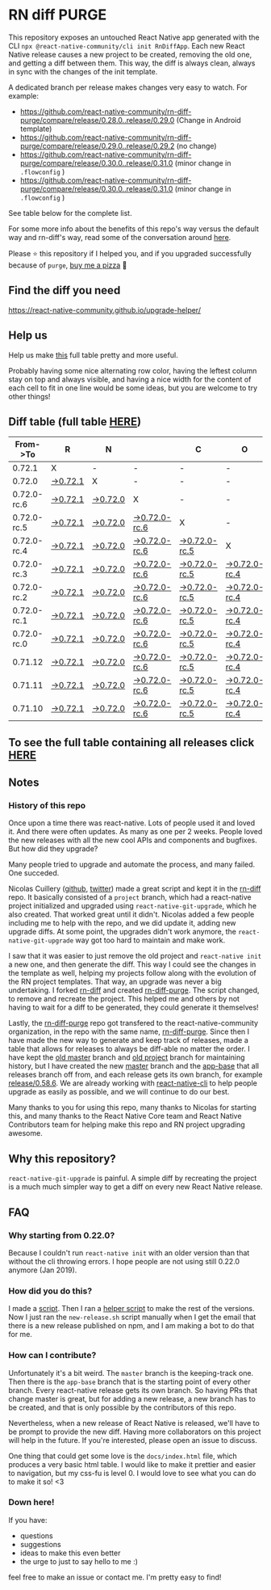 # RN diff PURGE

This repository exposes an untouched React Native app generated with the CLI
`npx @react-native-community/cli init RnDiffApp`. Each new React Native release causes a new project to be created, removing the old one, and getting a diff between them. This way, the diff is always clean, always in sync with the changes of the init template.

A dedicated branch per release makes changes very easy
to watch. For example:

* https://github.com/react-native-community/rn-diff-purge/compare/release/0.28.0..release/0.29.0
(Change in Android template)
* https://github.com/react-native-community/rn-diff-purge/compare/release/0.29.0..release/0.29.2
(no change)
* https://github.com/react-native-community/rn-diff-purge/compare/release/0.30.0..release/0.31.0
(minor change in `.flowconfig` )
* https://github.com/react-native-community/rn-diff-purge/compare/release/0.30.0..release/0.31.0
(minor change in `.flowconfig` )

See table below for the complete list.

For some more info about the benefits of this repo's way versus the default way and rn-diff's way, read some of the conversation around [here](https://github.com/react-native-community/discussions-and-proposals/issues/68#issuecomment-452227478).

Please :star: this repository if I helped you, and if you upgraded successfully because of `purge`, [buy me a pizza](https://www.buymeacoffee.com/pvinis) :pizza:

## Find the diff you need
https://react-native-community.github.io/upgrade-helper/

## Help us
Help us make [this](https://react-native-community.github.io/rn-diff-purge) full table pretty and more useful.

Probably having some nice alternating row color, having the leftest column stay on top and always visible, and having a nice width for the content of each cell to fit in one line would be some ideas, but you are welcome to try other things!

## Diff table (full table [HERE](https://react-native-community.github.io/rn-diff-purge/))

| From->To    | R                                                                                                               | N                                                                                                               |                                                                                                                           | C                                                                                                                         | O                                                                                                                         | R                                                                                                                         | E                                                                                                                         |                                                                                                                           | T                                                                                                                     | E                                                                                                             | A                                                                                                             | M |
| ----------- | --------------------------------------------------------------------------------------------------------------- | --------------------------------------------------------------------------------------------------------------- | ------------------------------------------------------------------------------------------------------------------------- | ------------------------------------------------------------------------------------------------------------------------- | ------------------------------------------------------------------------------------------------------------------------- | ------------------------------------------------------------------------------------------------------------------------- | ------------------------------------------------------------------------------------------------------------------------- | ------------------------------------------------------------------------------------------------------------------------- | --------------------------------------------------------------------------------------------------------------------- | ------------------------------------------------------------------------------------------------------------- | ------------------------------------------------------------------------------------------------------------- | - |
| 0.72.1      | X                                                                                                               | -                                                                                                               | -                                                                                                                         | -                                                                                                                         | -                                                                                                                         | -                                                                                                                         | -                                                                                                                         | -                                                                                                                         | -                                                                                                                     | -                                                                                                             | -                                                                                                             | - |
| 0.72.0      | [->0.72.1](https://github.com/react-native-community/rn-diff-purge/compare/release/0.72.0..release/0.72.1)      | X                                                                                                               | -                                                                                                                         | -                                                                                                                         | -                                                                                                                         | -                                                                                                                         | -                                                                                                                         | -                                                                                                                         | -                                                                                                                     | -                                                                                                             | -                                                                                                             | - |
| 0.72.0-rc.6 | [->0.72.1](https://github.com/react-native-community/rn-diff-purge/compare/release/0.72.0-rc.6..release/0.72.1) | [->0.72.0](https://github.com/react-native-community/rn-diff-purge/compare/release/0.72.0-rc.6..release/0.72.0) | X                                                                                                                         | -                                                                                                                         | -                                                                                                                         | -                                                                                                                         | -                                                                                                                         | -                                                                                                                         | -                                                                                                                     | -                                                                                                             | -                                                                                                             | - |
| 0.72.0-rc.5 | [->0.72.1](https://github.com/react-native-community/rn-diff-purge/compare/release/0.72.0-rc.5..release/0.72.1) | [->0.72.0](https://github.com/react-native-community/rn-diff-purge/compare/release/0.72.0-rc.5..release/0.72.0) | [->0.72.0-rc.6](https://github.com/react-native-community/rn-diff-purge/compare/release/0.72.0-rc.5..release/0.72.0-rc.6) | X                                                                                                                         | -                                                                                                                         | -                                                                                                                         | -                                                                                                                         | -                                                                                                                         | -                                                                                                                     | -                                                                                                             | -                                                                                                             | - |
| 0.72.0-rc.4 | [->0.72.1](https://github.com/react-native-community/rn-diff-purge/compare/release/0.72.0-rc.4..release/0.72.1) | [->0.72.0](https://github.com/react-native-community/rn-diff-purge/compare/release/0.72.0-rc.4..release/0.72.0) | [->0.72.0-rc.6](https://github.com/react-native-community/rn-diff-purge/compare/release/0.72.0-rc.4..release/0.72.0-rc.6) | [->0.72.0-rc.5](https://github.com/react-native-community/rn-diff-purge/compare/release/0.72.0-rc.4..release/0.72.0-rc.5) | X                                                                                                                         | -                                                                                                                         | -                                                                                                                         | -                                                                                                                         | -                                                                                                                     | -                                                                                                             | -                                                                                                             | - |
| 0.72.0-rc.3 | [->0.72.1](https://github.com/react-native-community/rn-diff-purge/compare/release/0.72.0-rc.3..release/0.72.1) | [->0.72.0](https://github.com/react-native-community/rn-diff-purge/compare/release/0.72.0-rc.3..release/0.72.0) | [->0.72.0-rc.6](https://github.com/react-native-community/rn-diff-purge/compare/release/0.72.0-rc.3..release/0.72.0-rc.6) | [->0.72.0-rc.5](https://github.com/react-native-community/rn-diff-purge/compare/release/0.72.0-rc.3..release/0.72.0-rc.5) | [->0.72.0-rc.4](https://github.com/react-native-community/rn-diff-purge/compare/release/0.72.0-rc.3..release/0.72.0-rc.4) | X                                                                                                                         | -                                                                                                                         | -                                                                                                                         | -                                                                                                                     | -                                                                                                             | -                                                                                                             | - |
| 0.72.0-rc.2 | [->0.72.1](https://github.com/react-native-community/rn-diff-purge/compare/release/0.72.0-rc.2..release/0.72.1) | [->0.72.0](https://github.com/react-native-community/rn-diff-purge/compare/release/0.72.0-rc.2..release/0.72.0) | [->0.72.0-rc.6](https://github.com/react-native-community/rn-diff-purge/compare/release/0.72.0-rc.2..release/0.72.0-rc.6) | [->0.72.0-rc.5](https://github.com/react-native-community/rn-diff-purge/compare/release/0.72.0-rc.2..release/0.72.0-rc.5) | [->0.72.0-rc.4](https://github.com/react-native-community/rn-diff-purge/compare/release/0.72.0-rc.2..release/0.72.0-rc.4) | [->0.72.0-rc.3](https://github.com/react-native-community/rn-diff-purge/compare/release/0.72.0-rc.2..release/0.72.0-rc.3) | X                                                                                                                         | -                                                                                                                         | -                                                                                                                     | -                                                                                                             | -                                                                                                             | - |
| 0.72.0-rc.1 | [->0.72.1](https://github.com/react-native-community/rn-diff-purge/compare/release/0.72.0-rc.1..release/0.72.1) | [->0.72.0](https://github.com/react-native-community/rn-diff-purge/compare/release/0.72.0-rc.1..release/0.72.0) | [->0.72.0-rc.6](https://github.com/react-native-community/rn-diff-purge/compare/release/0.72.0-rc.1..release/0.72.0-rc.6) | [->0.72.0-rc.5](https://github.com/react-native-community/rn-diff-purge/compare/release/0.72.0-rc.1..release/0.72.0-rc.5) | [->0.72.0-rc.4](https://github.com/react-native-community/rn-diff-purge/compare/release/0.72.0-rc.1..release/0.72.0-rc.4) | [->0.72.0-rc.3](https://github.com/react-native-community/rn-diff-purge/compare/release/0.72.0-rc.1..release/0.72.0-rc.3) | [->0.72.0-rc.2](https://github.com/react-native-community/rn-diff-purge/compare/release/0.72.0-rc.1..release/0.72.0-rc.2) | X                                                                                                                         | -                                                                                                                     | -                                                                                                             | -                                                                                                             | - |
| 0.72.0-rc.0 | [->0.72.1](https://github.com/react-native-community/rn-diff-purge/compare/release/0.72.0-rc.0..release/0.72.1) | [->0.72.0](https://github.com/react-native-community/rn-diff-purge/compare/release/0.72.0-rc.0..release/0.72.0) | [->0.72.0-rc.6](https://github.com/react-native-community/rn-diff-purge/compare/release/0.72.0-rc.0..release/0.72.0-rc.6) | [->0.72.0-rc.5](https://github.com/react-native-community/rn-diff-purge/compare/release/0.72.0-rc.0..release/0.72.0-rc.5) | [->0.72.0-rc.4](https://github.com/react-native-community/rn-diff-purge/compare/release/0.72.0-rc.0..release/0.72.0-rc.4) | [->0.72.0-rc.3](https://github.com/react-native-community/rn-diff-purge/compare/release/0.72.0-rc.0..release/0.72.0-rc.3) | [->0.72.0-rc.2](https://github.com/react-native-community/rn-diff-purge/compare/release/0.72.0-rc.0..release/0.72.0-rc.2) | [->0.72.0-rc.1](https://github.com/react-native-community/rn-diff-purge/compare/release/0.72.0-rc.0..release/0.72.0-rc.1) | X                                                                                                                     | -                                                                                                             | -                                                                                                             | - |
| 0.71.12     | [->0.72.1](https://github.com/react-native-community/rn-diff-purge/compare/release/0.71.12..release/0.72.1)     | [->0.72.0](https://github.com/react-native-community/rn-diff-purge/compare/release/0.71.12..release/0.72.0)     | [->0.72.0-rc.6](https://github.com/react-native-community/rn-diff-purge/compare/release/0.71.12..release/0.72.0-rc.6)     | [->0.72.0-rc.5](https://github.com/react-native-community/rn-diff-purge/compare/release/0.71.12..release/0.72.0-rc.5)     | [->0.72.0-rc.4](https://github.com/react-native-community/rn-diff-purge/compare/release/0.71.12..release/0.72.0-rc.4)     | [->0.72.0-rc.3](https://github.com/react-native-community/rn-diff-purge/compare/release/0.71.12..release/0.72.0-rc.3)     | [->0.72.0-rc.2](https://github.com/react-native-community/rn-diff-purge/compare/release/0.71.12..release/0.72.0-rc.2)     | [->0.72.0-rc.1](https://github.com/react-native-community/rn-diff-purge/compare/release/0.71.12..release/0.72.0-rc.1)     | [->0.72.0-rc.0](https://github.com/react-native-community/rn-diff-purge/compare/release/0.71.12..release/0.72.0-rc.0) | X                                                                                                             | -                                                                                                             | - |
| 0.71.11     | [->0.72.1](https://github.com/react-native-community/rn-diff-purge/compare/release/0.71.11..release/0.72.1)     | [->0.72.0](https://github.com/react-native-community/rn-diff-purge/compare/release/0.71.11..release/0.72.0)     | [->0.72.0-rc.6](https://github.com/react-native-community/rn-diff-purge/compare/release/0.71.11..release/0.72.0-rc.6)     | [->0.72.0-rc.5](https://github.com/react-native-community/rn-diff-purge/compare/release/0.71.11..release/0.72.0-rc.5)     | [->0.72.0-rc.4](https://github.com/react-native-community/rn-diff-purge/compare/release/0.71.11..release/0.72.0-rc.4)     | [->0.72.0-rc.3](https://github.com/react-native-community/rn-diff-purge/compare/release/0.71.11..release/0.72.0-rc.3)     | [->0.72.0-rc.2](https://github.com/react-native-community/rn-diff-purge/compare/release/0.71.11..release/0.72.0-rc.2)     | [->0.72.0-rc.1](https://github.com/react-native-community/rn-diff-purge/compare/release/0.71.11..release/0.72.0-rc.1)     | [->0.72.0-rc.0](https://github.com/react-native-community/rn-diff-purge/compare/release/0.71.11..release/0.72.0-rc.0) | [->0.71.12](https://github.com/react-native-community/rn-diff-purge/compare/release/0.71.11..release/0.71.12) | X                                                                                                             | - |
| 0.71.10     | [->0.72.1](https://github.com/react-native-community/rn-diff-purge/compare/release/0.71.10..release/0.72.1)     | [->0.72.0](https://github.com/react-native-community/rn-diff-purge/compare/release/0.71.10..release/0.72.0)     | [->0.72.0-rc.6](https://github.com/react-native-community/rn-diff-purge/compare/release/0.71.10..release/0.72.0-rc.6)     | [->0.72.0-rc.5](https://github.com/react-native-community/rn-diff-purge/compare/release/0.71.10..release/0.72.0-rc.5)     | [->0.72.0-rc.4](https://github.com/react-native-community/rn-diff-purge/compare/release/0.71.10..release/0.72.0-rc.4)     | [->0.72.0-rc.3](https://github.com/react-native-community/rn-diff-purge/compare/release/0.71.10..release/0.72.0-rc.3)     | [->0.72.0-rc.2](https://github.com/react-native-community/rn-diff-purge/compare/release/0.71.10..release/0.72.0-rc.2)     | [->0.72.0-rc.1](https://github.com/react-native-community/rn-diff-purge/compare/release/0.71.10..release/0.72.0-rc.1)     | [->0.72.0-rc.0](https://github.com/react-native-community/rn-diff-purge/compare/release/0.71.10..release/0.72.0-rc.0) | [->0.71.12](https://github.com/react-native-community/rn-diff-purge/compare/release/0.71.10..release/0.71.12) | [->0.71.11](https://github.com/react-native-community/rn-diff-purge/compare/release/0.71.10..release/0.71.11) | X |

## To see the full table containing all releases click [HERE](https://react-native-community.github.io/rn-diff-purge/)

## Notes

### History of this repo

Once upon a time there was react-native. Lots of people used it and loved it. And there were often updates. As many as one per 2 weeks. People loved the new releases with all the new cool APIs and components and bugfixes. But how did they upgrade?

Many people tried to upgrade and automate the process, and many failed. One succeded.

Nicolas Cuillery ([github](https://github.com/ncuillery), [twitter](https://twitter.com/ncuillery)) made a great script and kept it in the [rn-diff](https://github.com/ncuillery/rn-diff) repo. It basically consisted of a `project` branch, which had a react-native project initialized and upgraded using `react-native-git-upgrade`, which he also created. That worked great until it didn't. Nicolas added a few people including me to help with the repo, and we did update it, adding new upgrade diffs. At some point, the upgrades didn't work anymore, the `react-native-git-upgrade` way got too hard to maintain and make work.

I saw that it was easier to just remove the old project and `react-native init` a new one, and then generate the diff. This way I could see the changes in the template as well, helping my projects follow along with the evolution of the RN project templates. That way, an upgrade was never a big undertaking. I forked [rn-diff](https://github.com/ncuillery/rn-diff) and created [rn-diff-purge](https://github.com/react-native-community/rn-diff-purge). The script changed, to remove and recreate the project. This helped me and others by not having to wait for a diff to be generated, they could generate it themselves!

Lastly, the [rn-diff-purge](https://github.com/react-native-community/rn-diff-purge) repo got transfered to the react-native-community organization, in the repo with the same name, [rn-diff-purge](https://github.com/react-native-community/rn-diff-purge). Since then I have made the new way to generate and keep track of releases, made a table that allows for releases to always be diff-able no matter the order. I have kept the [old master](https://github.com/react-native-community/rn-diff-purge/tree/old/master) branch and [old project](https://github.com/react-native-community/rn-diff-purge/tree/old/project) branch for maintaining history, but I have created the new [master](https://github.com/react-native-community/rn-diff-purge/tree/master) branch and the [app-base](https://github.com/react-native-community/rn-diff-purge/tree/app-base) that all releases branch off from, and each release gets its own branch, for example [release/0.58.6](https://github.com/react-native-community/rn-diff-purge/tree/release/0.58.6). We are already working with [react-native-cli](https://github.com/react-native-community/react-native-cli) to help people upgrade as easily as possible, and we will continue to do our best.

Many thanks to you for using this repo, many thanks to Nicolas for starting this, and many thanks to the React Native Core team and React Native Contributors team for helping make this repo and RN project upgrading awesome.

## Why this repository?
`react-native-git-upgrade` is painful. A simple diff by recreating the project is a much much simpler way to get a diff on every new React Native release.

## FAQ

### Why starting from 0.22.0?

Because I couldn't run `react-native init` with an older version than that without the cli throwing errors. I hope people are not using still 0.22.0 anymore (Jan 2019).

### How did you do this?

I made a [script](https://github.com/react-native-community/rn-diff-purge/blob/master/new-release.sh). Then I ran a [helper script](https://github.com/react-native-community/rn-diff-purge/blob/master/new-release.sh) to make the rest of the versions.
Now I just ran the `new-release.sh` script manually when I get the email that there is a new release published on npm, and I am making a bot to do that for me.

### How can I contribute?

Unfortunately it's a bit weird. The `master` branch is the keeping-track one. Then there is the `app-base` branch that is the starting point of every other branch. Every react-native release gets its own branch. So having PRs that change master is great, but for adding a new release, a new branch has to be created, and that is only possible by the contributors of this repo.

Nevertheless, when a new release of React Native is released, we'll have to be prompt to provide
the new diff. Having more collaborators on this project will help in the future. If you're interested, please open an issue to discuss.

One thing that could get some love is the `docs/index.html` file, which produces a very basic html table. I would like to make it prettier and easier to navigation, but my css-fu is level 0. I would love to see what you can do to make it so! <3

### Down here!

If you have:
- questions
- suggestions
- ideas to make this even better
- the urge to just to say hello to me :)

feel free to make an issue or contact me. I'm pretty easy to find!
